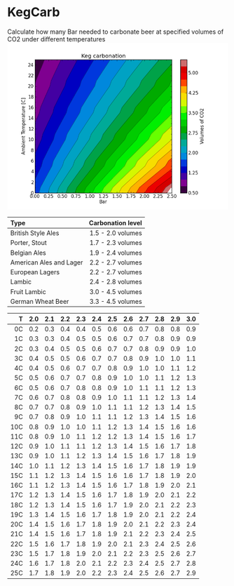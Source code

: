 KegCarb
=======

Calculate how many Bar needed to carbonate beer at specified volumes of CO2 under different temperatures
![ScreenShot](keg_carbonation_temp_vs_bar.png)


|Type|Carbonation level|
|:---|----------------:|
|British Style Ales |    1.5 - 2.0 volumes|
|Porter, Stout |	1.7 - 2.3 volumes|
|Belgian Ales| 	1.9 - 2.4 volumes|
|American Ales and Lager|    2.2 - 2.7 volumes|
|European Lagers| 	2.2 - 2.7 volumes|
|Lambic |	2.4 - 2.8 volumes|
|Fruit Lambic |	3.0 - 4.5 volumes|
|German Wheat Beer| 	3.3 - 4.5 volumes|


|T    |2.0|2.1|2.2|2.3|2.4|2.5|2.6|2.7|2.8|2.9|3.0|
|----:|---|---|---|---|---|---|---|---|---|---|---|  
|0C  |0.2|0.3|0.4|0.4|0.5|0.6|0.6|0.7|0.8|0.8|0.9|
|1C  |0.3|0.3|0.4|0.5|0.5|0.6|0.7|0.7|0.8|0.9|0.9|
|2C  |0.3|0.4|0.5|0.5|0.6|0.7|0.7|0.8|0.9|0.9|1.0|
|3C  |0.4|0.5|0.5|0.6|0.7|0.7|0.8|0.9|1.0|1.0|1.1|
|4C  |0.4|0.5|0.6|0.7|0.7|0.8|0.9|1.0|1.0|1.1|1.2|
|5C  |0.5|0.6|0.7|0.7|0.8|0.9|1.0|1.0|1.1|1.2|1.3|
|6C  |0.5|0.6|0.7|0.8|0.8|0.9|1.0|1.1|1.1|1.2|1.3|
|7C  |0.6|0.7|0.8|0.8|0.9|1.0|1.1|1.1|1.2|1.3|1.4|
|8C  |0.7|0.7|0.8|0.9|1.0|1.1|1.1|1.2|1.3|1.4|1.5|
|9C  |0.7|0.8|0.9|1.0|1.1|1.1|1.2|1.3|1.4|1.5|1.6|
|10C|0.8|0.9|1.0|1.0|1.1|1.2|1.3|1.4|1.5|1.6|1.6|
|11C|0.8|0.9|1.0|1.1|1.2|1.2|1.3|1.4|1.5|1.6|1.7|
|12C|0.9|1.0|1.1|1.1|1.2|1.3|1.4|1.5|1.6|1.7|1.8|
|13C|0.9|1.0|1.1|1.2|1.3|1.4|1.5|1.6|1.7|1.8|1.9|
|14C|1.0|1.1|1.2|1.3|1.4|1.5|1.6|1.7|1.8|1.9|1.9|
|15C|1.1|1.2|1.3|1.4|1.5|1.6|1.6|1.7|1.8|1.9|2.0|
|16C|1.1|1.2|1.3|1.4|1.5|1.6|1.7|1.8|1.9|2.0|2.1|
|17C|1.2|1.3|1.4|1.5|1.6|1.7|1.8|1.9|2.0|2.1|2.2|
|18C|1.2|1.3|1.4|1.5|1.6|1.7|1.9|2.0|2.1|2.2|2.3|
|19C|1.3|1.4|1.5|1.6|1.7|1.8|1.9|2.0|2.1|2.2|2.4|
|20C|1.4|1.5|1.6|1.7|1.8|1.9|2.0|2.1|2.2|2.3|2.4|
|21C|1.4|1.5|1.6|1.7|1.8|1.9|2.1|2.2|2.3|2.4|2.5|
|22C|1.5|1.6|1.7|1.8|1.9|2.0|2.1|2.3|2.4|2.5|2.6|
|23C|1.5|1.7|1.8|1.9|2.0|2.1|2.2|2.3|2.5|2.6|2.7|
|24C|1.6|1.7|1.8|2.0|2.1|2.2|2.3|2.4|2.5|2.7|2.8|
|25C|1.7|1.8|1.9|2.0|2.2|2.3|2.4|2.5|2.6|2.7|2.9|
